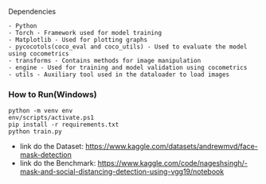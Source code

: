 Dependencies
~~~~~~~~~~~~
- Python
- Torch - Framework used for model training
- Matplotlib - Used for plotting graphs
- pycocotols(coco_eval and coco_utils) - Used to evaluate the model using cocometrics
- transforms - Contains methods for image manipulation
- engine - Used for training and model validation using cocometrics
- utils - Auxiliary tool used in the dataloader to load images
~~~~~~~~~~~~

### How to Run(Windows)

```console
python -m venv env
env/scripts/activate.ps1
pip install -r requirements.txt
python train.py
```

- link do the Dataset: https://www.kaggle.com/datasets/andrewmvd/face-mask-detection
- link do the Benchmark: https://www.kaggle.com/code/nageshsingh/-mask-and-social-distancing-detection-using-vgg19/notebook